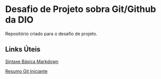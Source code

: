 # Desafio de Projeto sobra Git/Github da DIO
Repositório criado para o desafio de projeto.

## Links Úteis
[Sintaxe Básica Markdown](https://www.markdownguide.org/basic-syntax/)

[Resumo Git Iniciante](https://web.dio.me/topics/um-resumo-sobre-git-e-github?back=%2Ftrack%2Fntt-data-diversidade-em-tech&page=1&order=oldest) 
